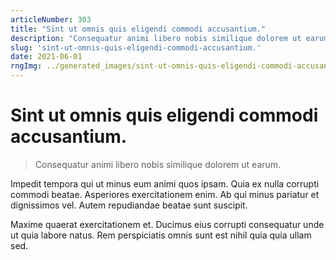 ```yaml
---
articleNumber: 303
title: "Sint ut omnis quis eligendi commodi accusantium."
description: "Consequatur animi libero nobis similique dolorem ut earum."
slug: 'sint-ut-omnis-quis-eligendi-commodi-accusantium.'
date: 2021-06-01
rngImg: ../generated_images/sint-ut-omnis-quis-eligendi-commodi-accusantium..jpg
---
```


# Sint ut omnis quis eligendi commodi accusantium.

> Consequatur animi libero nobis similique dolorem ut earum.

Impedit tempora qui ut minus eum animi quos ipsam. Quia ex nulla corrupti commodi beatae. Asperiores exercitationem enim. Ab qui minus pariatur et dignissimos vel. Autem repudiandae beatae sunt suscipit.
 Maxime quaerat exercitationem et. Ducimus eius corrupti consequatur unde ut quia labore natus. Rem perspiciatis omnis sunt est nihil quia quia ullam sed.
